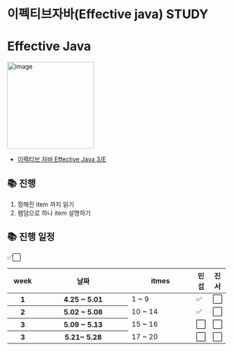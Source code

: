 # 이펙티브자바(Effective java) STUDY

# Effective Java

<img width="200" alt="image" src="https://image.yes24.com/goods/65551284/L">

- [이펙티브 자바 Effective Java 3/E](http://www.yes24.com/Product/Goods/65551284)

## 📚 진행

1. 정해진 item 까지 읽기
2. 램덤으로 하나 item 설명하기

## 📚 진행 일정

✅⬜
<table class="waffle" cellspacing="0" cellpadding="0">
    <thead>
    <tr>
        <th id="32334081C0" style="width:15%;" class="column-headers-background">week</th>
        <th id="32334081C2" style="width:50%;" class="column-headers-background">날짜</th>
        <th id="32334081C2" style="width:50%;" class="column-headers-background">itmes</th>
        <th id="32334081C3" style="width:20%;" class="column-headers-background">민섭</th>
        <th id="32334081C3" style="width:20%;" class="column-headers-background">진서</th>
    </tr>
    </thead>
    <tbody>
    <tr style="height: 20px">
        <th style="height: 20px;" class="row-headers-background">
            <div class="row-header-wrapper" style="line-height: 20px">1</div>
        </th>
        <th dir="ltr">4.25 ~ 5.01 </th>
        <td dir="ltr">1 ~ 9</td>
        <td dir="ltr">✅</td>
        <td dir="ltr">⬜</td>
    </tr>
    <tr style="height: 20px">
        <th id="32334081R1" style="height: 20px;" class="row-headers-background">
            <div class="row-header-wrapper" style="line-height: 20px">2</div>
        </th>
        <th dir="ltr">5.02 ~ 5.08</th>
        <td dir="ltr">10 ~ 14</td>
        <td dir="ltr">✅</td>
        <td dir="ltr">⬜</td>
    </tr>
    <tr style="height: 20px">
        <th id="32334081R1" style="height: 20px;" class="row-headers-background">
            <div class="row-header-wrapper" style="line-height: 20px">3</div>
        </th>
        <th dir="ltr">5.09 ~ 5.13</th>
        <td dir="ltr">15 ~ 16</td>
        <td dir="ltr">⬜</td>
        <td dir="ltr">⬜</td>
    </tr>
    <tr style="height: 20px">
        <th id="32334081R1" style="height: 20px;" class="row-headers-background">
            <div class="row-header-wrapper" style="line-height: 20px">3</div>
        </th>
        <th dir="ltr">5.21~ 5.28</th>
        <td dir="ltr">17 ~ 20</td>
        <td dir="ltr">⬜</td>
        <td dir="ltr">⬜</td>
    </tr>



</table>

